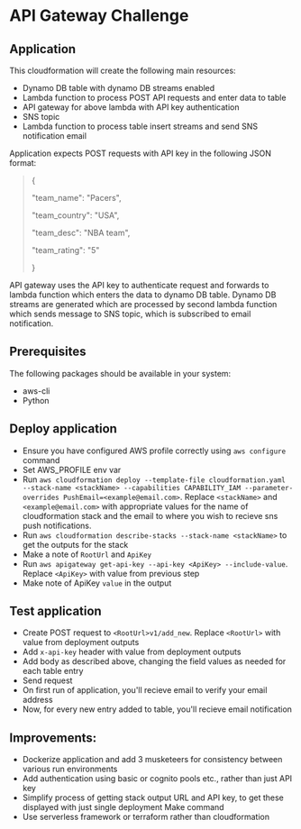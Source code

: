 # API Gateway Challenge

## Application
This cloudformation will create the following main resources:
- Dynamo DB table with dynamo DB streams enabled
- Lambda function to process POST API requests and enter data to table
- API gateway for above lambda with API key authentication
- SNS topic
- Lambda function to process table insert streams and send SNS notification email

Application expects POST requests with API key in the following JSON format:
>{ 
>
>	"team_name": "Pacers", 
>
>	"team_country": "USA", 
>
>	"team_desc": "NBA team",
>
>	"team_rating": "5"
>
>}

API gateway uses the API key to authenticate request and forwards to lambda function which enters the data to dynamo DB table. Dynamo DB streams are generated which are processed by second lambda function which sends message to SNS topic, which is subscribed to email notification. 

## Prerequisites
The following packages should be available in your system:
- aws-cli
- Python

## Deploy application
- Ensure you have configured AWS profile correctly using `aws configure` command
- Set AWS_PROFILE env var
- Run `aws cloudformation deploy --template-file cloudformation.yaml --stack-name <stackName> --capabilities CAPABILITY_IAM --parameter-overrides PushEmail=<example@email.com>`. Replace `<stackName>` and `<example@email.com>` with appropriate values for the name of cloudformation stack and the email to where you wish to recieve sns push notifications.
- Run `aws cloudformation describe-stacks --stack-name <stackName>` to get the outputs for the stack
- Make a note of `RootUrl` and `ApiKey`
- Run `aws apigateway get-api-key --api-key <ApiKey> --include-value`. Replace `<ApiKey>` with value from previous step
- Make note of ApiKey `value` in the output

## Test application
- Create POST request to `<RootUrl>v1/add_new`. Replace `<RootUrl>` with value from deployment outputs
- Add `x-api-key` header with value from deployment outputs
- Add body as described above, changing the field values as needed for each table entry
- Send request
- On first run of application, you'll recieve email to verify your email address
- Now, for every new entry added to table, you'll recieve email notification

## Improvements:
- Dockerize application and add 3 musketeers for consistency between various run environments
- Add authentication using basic or cognito pools etc., rather than just API key
- Simplify process of getting stack output URL and API key, to get these displayed with just single deployment Make command
- Use serverless framework or terraform rather than cloudformation
